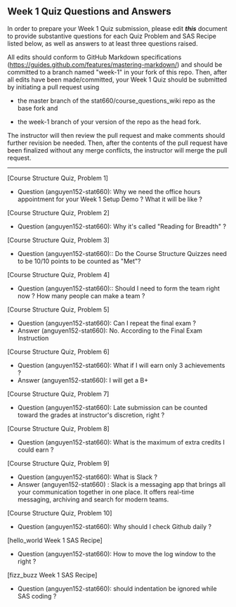 ## Week 1 Quiz Questions and Answers

In order to prepare your Week 1 Quiz submission, please edit ***this*** document to provide substantive questions for each Quiz Problem and SAS Recipe listed below, as well as answers to at least three questions raised.

All edits should conform to GitHub Markdown specifications (https://guides.github.com/features/mastering-markdown/) and should be committed to a branch named "week-1" in your fork of this repo. Then, after all edits have been made/committed, your Week 1 Quiz should be submitted by initiating a pull request using

- the master branch of the stat660/course_questions_wiki repo as the base fork and

- the week-1 branch of your version of the repo as the head fork.

The instructor will then review the pull request and make comments should further revision be needed. Then, after the contents of the pull request have been finalized without any merge conflicts, the instructor will merge the pull request.



********************************************************************************



[Course Structure Quiz, Problem 1]
- Question (anguyen152-stat660): Why we need the office hours appointment for your Week 1 Setup Demo ? What it will be like ?



[Course Structure Quiz, Problem 2]
- Question (anguyen152-stat660): Why it's called "Reading for Breadth" ?



[Course Structure Quiz, Problem 3]
- Question (anguyen152-stat660):: Do the Course Structure Quizzes need to be 10/10 points to be counted as "Met"?




[Course Structure Quiz, Problem 4]
- Question (anguyen152-stat660):: Should I need to form the team right now ? How many people can make a team ?



[Course Structure Quiz, Problem 5]
- Question (anguyen152-stat660): Can I repeat the final exam ?
- Answer (anguyen152-stat660): No. According to the Final Exam Instruction



[Course Structure Quiz, Problem 6]
- Question (anguyen152-stat660): What if I will earn only 3 achievements ? 
- Answer (anguyen152-stat660): I will get a B+




[Course Structure Quiz, Problem 7]
- Question (anguyen152-stat660): Late submission can be counted toward the grades at instructor's discretion, right ?




[Course Structure Quiz, Problem 8]
- Question (anguyen152-stat660): What is the maximum of extra credits I could earn ?




[Course Structure Quiz, Problem 9]
- Question (anguyen152-stat660): What is Slack ?
- Answer (anguyen152-stat660) : Slack is a messaging app that brings all your communication together in one place. It offers real-time messaging, archiving and search for modern teams.




[Course Structure Quiz, Problem 10]
- Question (anguyen152-stat660): Why should I check Github daily ?




[hello_world Week 1 SAS Recipe]
- Question (anguyen152-stat660): How to move the log window to the right ?




[fizz_buzz Week 1 SAS Recipe]
- Question (anguyen152-stat660): should indentation be ignored while SAS coding ? 






